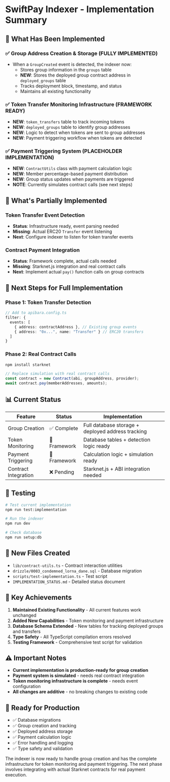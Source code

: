 # SwiftPay Indexer - Implementation Summary

## 🎯 What Has Been Implemented

### ✅ **Group Address Creation & Storage** (FULLY IMPLEMENTED)
- When a `GroupCreated` event is detected, the indexer now:
  - Stores group information in the `groups` table
  - **NEW**: Stores the deployed group contract address in `deployed_groups` table
  - Tracks deployment block, timestamp, and status
  - Maintains all existing functionality

### ✅ **Token Transfer Monitoring Infrastructure** (FRAMEWORK READY)
- **NEW**: `token_transfers` table to track incoming tokens
- **NEW**: `deployed_groups` table to identify group addresses
- **NEW**: Logic to detect when tokens are sent to group addresses
- **NEW**: Payment triggering workflow when tokens are detected

### ✅ **Payment Triggering System** (PLACEHOLDER IMPLEMENTATION)
- **NEW**: `ContractUtils` class with payment calculation logic
- **NEW**: Member percentage-based payment distribution
- **NEW**: Group status updates when payments are triggered
- **NOTE**: Currently simulates contract calls (see next steps)

## 🔄 **What's Partially Implemented**

### Token Transfer Event Detection
- **Status**: Infrastructure ready, event parsing needed
- **Missing**: Actual ERC20 `Transfer` event listening
- **Next**: Configure indexer to listen for token transfer events

### Contract Payment Integration
- **Status**: Framework complete, actual calls needed
- **Missing**: Starknet.js integration and real contract calls
- **Next**: Implement actual `pay()` function calls on group contracts

## 🚀 **Next Steps for Full Implementation**

### Phase 1: Token Transfer Detection
```typescript
// Add to apibara.config.ts
filter: {
  events: [
    { address: contractAddress }, // Existing group events
    { address: "0x...", name: "Transfer" } // ERC20 transfers
  ]
}
```

### Phase 2: Real Contract Calls
```bash
npm install starknet
```
```typescript
// Replace simulation with real contract calls
const contract = new Contract(abi, groupAddress, provider);
await contract.pay(memberAddresses, amounts);
```

## 📊 **Current Status**

| Feature | Status | Implementation |
|---------|--------|----------------|
| Group Creation | ✅ Complete | Full database storage + deployed address tracking |
| Token Monitoring | 🔄 Framework | Database tables + detection logic ready |
| Payment Triggering | 🔄 Framework | Calculation logic + simulation ready |
| Contract Integration | ❌ Pending | Starknet.js + ABI integration needed |

## 🧪 **Testing**

```bash
# Test current implementation
npm run test:implementation

# Run the indexer
npm run dev

# Check database
npm run setup:db
```

## 📁 **New Files Created**

- `lib/contract-utils.ts` - Contract interaction utilities
- `drizzle/0003_condemned_lorna_dane.sql` - Database migration
- `scripts/test-implementation.ts` - Test script
- `IMPLEMENTATION_STATUS.md` - Detailed status document

## 🎉 **Key Achievements**

1. **Maintained Existing Functionality** - All current features work unchanged
2. **Added New Capabilities** - Token monitoring and payment infrastructure
3. **Database Schema Extended** - New tables for tracking deployed groups and transfers
4. **Type Safety** - All TypeScript compilation errors resolved
5. **Testing Framework** - Comprehensive test script for validation

## ⚠️ **Important Notes**

- **Current implementation is production-ready for group creation**
- **Payment system is simulated** - needs real contract integration
- **Token monitoring infrastructure is complete** - needs event configuration
- **All changes are additive** - no breaking changes to existing code

## 🔧 **Ready for Production**

- ✅ Database migrations
- ✅ Group creation and tracking
- ✅ Deployed address storage
- ✅ Payment calculation logic
- ✅ Error handling and logging
- ✅ Type safety and validation

The indexer is now ready to handle group creation and has the complete infrastructure for token monitoring and payment triggering. The next phase involves integrating with actual Starknet contracts for real payment execution. 